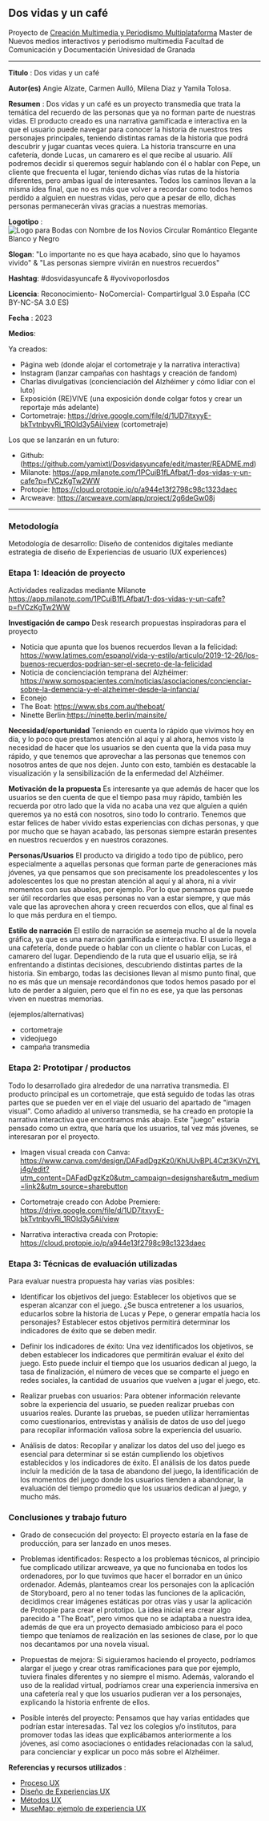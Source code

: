 ## Dos vidas y un café  

Proyecto de [Creación Multimedia y Periodismo Multiplataforma](https://github.com/mgea/PeriodismoMultimedia)
Master de Nuevos medios interactivos y periodismo multimedia
Facultad de Comunicación y Documentación
Univesidad de Granada  

----

**Titulo** : Dos vidas y un café

**Autor(es)** Angie Alzate, Carmen Aulló, Milena Diaz y Yamila Tolosa.

**Resumen** : Dos vidas y un café es un proyecto transmedia que trata la temática del recuerdo de las personas que ya no forman parte de nuestras vidas.
El producto creado es una narrativa gamificada e interactiva en la que el usuario puede navegar para conocer la historia de nuestros tres personajes principales, teniendo distintas ramas de la historia que podrá descubrir y jugar cuantas veces quiera. La historia transcurre en una cafetería, donde Lucas, un camarero es el que recibe al usuario. Allí podremos decidir si queremos seguir hablando con él o hablar con Pepe, un cliente que frecuenta el lugar, teniendo dichas vías rutas de la historia diferentes, pero ambas igual de interesantes. Todos los caminos llevan a la misma idea final, que no es más que volver a recordar como todos hemos perdido a alguien en nuestras vidas, pero que a pesar de ello, dichas personas permanecerán vivas gracias a nuestras memorias.



**Logotipo** : 
![Logo para Bodas con Nombre de los Novios Circular Romántico Elegante Blanco y Negro](https://user-images.githubusercontent.com/130590655/233229355-01720041-93b1-4030-88ee-e4578c03fa8d.png)



**Slogan**: "Lo importante no es que haya acabado, sino que lo hayamos vivido" & "Las personas siempre vivirán en nuestros recuerdos"

**Hashtag**: #dosvidasyuncafe & #yovivoporlosdos

**Licencia**: Reconocimiento- NoComercial- CompartirIgual 3.0 España (CC BY-NC-SA 3.0 ES)

**Fecha** : 2023

**Medios**: 

Ya creados:
* Página web (donde alojar el cortometraje y la narrativa interactiva)
* Instagram (lanzar campañas con hashtags y creación de fandom)
* Charlas divulgativas (concienciación del Alzhéimer y cómo lidiar con el luto)
* Exposición (RE)VIVE (una exposición donde colgar fotos y crear un reportaje más adelante)
* Cortometraje: https://drive.google.com/file/d/1UD7itxyyE-bkTvtnbyvRi_1ROId3y5Ai/view (cortometraje)

Los que se lanzarán en un futuro:
* Github: (https://github.com/yamixtl/Dosvidasyuncafe/edit/master/README.md) 
* Milanote: https://app.milanote.com/1PCuiB1fLAfbat/1-dos-vidas-y-un-cafe?p=fVCzKgTw2WW 
* Protopie: https://cloud.protopie.io/p/a944e13f2798c98c1323daec 
* Arcweave: https://arcweave.com/app/project/2g6deGw08j 




--- 

### Metodología

Metodología de desarrollo: Diseño de contenidos digitales mediante estrategia de diseño de Experiencias de usuario (UX experiences) 

### Etapa 1: Ideación de proyecto 

Actividades realizadas mediante Milanote https://app.milanote.com/1PCuiB1fLAfbat/1-dos-vidas-y-un-cafe?p=fVCzKgTw2WW 

**Investigación de campo**   Desk research propuestas inspiradoras para el proyecto 

* Noticia que apunta que los buenos recuerdos llevan a la felicidad: https://www.latimes.com/espanol/vida-y-estilo/articulo/2019-12-26/los-buenos-recuerdos-podrian-ser-el-secreto-de-la-felicidad
* Noticia de concienciación temprana del Alzhéimer: https://www.somospacientes.com/noticias/asociaciones/concienciar-sobre-la-demencia-y-el-alzheimer-desde-la-infancia/
* Econejo
* The Boat: https://www.sbs.com.au/theboat/
* Ninette Berlin:https://ninette.berlin/mainsite/


**Necesidad/oportunidad** Teniendo en cuenta lo rápido que vivimos hoy en día, y lo poco que prestamos atención al aquí y al ahora, hemos visto la necesidad de hacer que los usuarios se den cuenta que la vida pasa muy rápido, y que tenemos que aprovechar a las personas que tenemos con nosotros antes de que nos dejen. Junto con esto, también es destacable la visualización y la sensibilización de la enfermedad del Alzhéimer.

**Motivación de la propuesta** Es interesante ya que además de hacer que los usuarios se den cuenta de que el tiempo pasa muy rápido, también les recuerda por otro lado que la vida no acaba una vez que alguien a quién queremos ya no está con nosotros, sino todo lo contrario. Tenemos que estar felices de haber vivido estas experiencias con dichas personas, y que por mucho que se hayan acabado, las personas siempre estarán presentes en nuestros recuerdos y en nuestros corazones.

**Personas/Usuarios** El producto va dirigido a todo tipo de público, pero especialmente a aquellas personas que forman parte de generaciones más jóvenes, ya que pensamos que son precisamente los preadolescentes y los adolescentes los que no prestan atención al aquí y al ahora, ni a vivir momentos con sus abuelos, por ejemplo. Por lo que pensamos que puede ser útil recordarles que esas personas no van a estar siempre, y que más vale que las aprovechen ahora y creen recuerdos con ellos, que al final es lo que más perdura en el tiempo.

**Estilo de narración** El estilo de narración se asemeja mucho al de la novela gráfica, ya que es una narración gamificada e interactiva. El usuario llega a una cafetería, donde puede o hablar con un cliente o hablar con Lucas, el camarero del lugar. Dependiendo de la ruta que el usuario elija, se irá enfrentando a distintas decisiones, descubriendo distintas partes de la historia. Sin embargo, todas las decisiones llevan al mismo punto final, que no es más que un mensaje recordándonos que todos hemos pasado por el luto de perder a alguien, pero que el fin no es ese, ya que las personas viven en nuestras memorias.

(ejemplos/alternativas) 
* cortometraje
* videojuego 
* campaña transmedia



### Etapa 2: Prototipar / productos 

Todo lo desarrollado gira alrededor de una narrativa transmedia. El producto principal es un cortometraje, que está seguido de todas las otras partes que se pueden ver en el viaje del usuario del apartado de "imagen visual". Como añadido al universo transmedia, se ha creado en protopie la narrativa interactiva que encontramos más abajo. Este "juego" estaría pensado como un extra, que haría que los usuarios, tal vez más jóvenes, se interesaran por el proyecto. 

* Imagen visual creada con Canva: https://www.canva.com/design/DAFadDgzKz0/KhUUvBPL4Czt3KVnZYLj4g/edit?utm_content=DAFadDgzKz0&utm_campaign=designshare&utm_medium=link2&utm_source=sharebutton

* Cortometraje creado con Adobe Premiere: https://drive.google.com/file/d/1UD7itxyyE-bkTvtnbyvRi_1ROId3y5Ai/view

* Narrativa interactiva creada con Protopie: https://cloud.protopie.io/p/a944e13f2798c98c1323daec 

### Etapa 3: Técnicas de evaluación utilizadas

Para evaluar nuestra propuesta hay varias vías posibles:

* Identificar los objetivos del juego: Establecer los objetivos que se esperan alcanzar con el juego. ¿Se busca entretener a los usuarios, educarlos sobre la historia de Lucas y Pepe, o generar empatía hacia los personajes? Establecer estos objetivos permitirá determinar los indicadores de éxito que se deben medir.

* Definir los indicadores de éxito: Una vez identificados los objetivos, se deben establecer los indicadores que permitirán evaluar el éxito del juego. Esto puede incluir el tiempo que los usuarios dedican al juego, la tasa de finalización, el número de veces que se comparte el juego en redes sociales, la cantidad de usuarios que vuelven a jugar el juego, etc.

* Realizar pruebas con usuarios: Para obtener información relevante sobre la experiencia del usuario, se pueden realizar pruebas con usuarios reales. Durante las pruebas, se pueden utilizar herramientas como cuestionarios, entrevistas y análisis de datos de uso del juego para recopilar información valiosa sobre la experiencia del usuario.

* Análisis de datos: Recopilar y analizar los datos del uso del juego es esencial para determinar si se están cumpliendo los objetivos establecidos y los indicadores de éxito. El análisis de los datos puede incluir la medición de la tasa de abandono del juego, la identificación de los momentos del juego donde los usuarios tienden a abandonar, la evaluación del tiempo promedio que los usuarios dedican al juego, y mucho más.


### Conclusiones y trabajo futuro

* Grado de consecución del proyecto: El proyecto estaría en la fase de producción, para ser lanzado en unos meses.

* Problemas identificados: Respecto a los problemas técnicos, al principio fue complicado utilizar arcweave, ya que no funcionaba en todos los ordenadores, por lo que tuvimos que hacer el borrador en un único ordenador. Además, planteamos crear los personajes con la aplicación de Storyboard, pero al no tener todas las funciones de la aplicación, decidimos crear imágenes estáticas por otras vías y usar la aplicación de Protopie para crear el prototipo. La idea inicial era crear algo parecido a "The Boat", pero vimos que no se adaptaba a nuestra idea, además de que era un proyecto demasiado ambicioso para el poco tiempo que teníamos de realización en las sesiones de clase, por lo que nos decantamos por una novela visual.

* Propuestas de mejora: Si siguieramos haciendo el proyecto, podríamos alargar el juego y crear otras ramificaciones para que por ejemplo, tuviera finales diferentes y no siempre el mismo. Además, valorando el uso de la realidad virtual, podríamos crear una experiencia inmersiva en una cafetería real y que los usuarios pudieran ver a los personajes, explicando la historia enfrente de ellos.
* Posible interés del proyecto: Pensamos que hay varias entidades que podrían estar interesadas. Tal vez los colegios y/o institutos, para promover todas las ideas que explicábamos anteriormente a los jóvenes, así como asociaciones o entidades relacionadas con la salud, para concienciar y explicar un poco más sobre el Alzhéimer. 


**Referencias y recursos utilizados** :

* [Proceso UX](https://uxmastery.com/resources/process/)
* [Diseño de Experiencias UX](http://www.nosolousabilidad.com/articulos/uxd.htm) 
* [Métodos UX](https://mgea.github.io/UX-DIU-Checklist/index.html) 
* [MuseMap: ejemplo de experiencia UX](https://blog.prototypr.io/musemap-street-art-app-ux-case-study-9bec6a99823b) 


